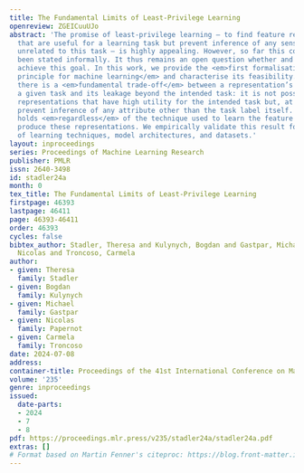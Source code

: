 ```yaml
---
title: The Fundamental Limits of Least-Privilege Learning
openreview: ZGEICuuUJo
abstract: 'The promise of least-privilege learning – to find feature representations
  that are useful for a learning task but prevent inference of any sensitive information
  unrelated to this task – is highly appealing. However, so far this concept has only
  been stated informally. It thus remains an open question whether and how we can
  achieve this goal. In this work, we provide the <em>first formalisation of the least-privilege
  principle for machine learning</em> and characterise its feasibility. We prove that
  there is a <em>fundamental trade-off</em> between a representation’s utility for
  a given task and its leakage beyond the intended task: it is not possible to learn
  representations that have high utility for the intended task but, at the same time,
  prevent inference of any attribute other than the task label itself. This trade-off
  holds <em>regardless</em> of the technique used to learn the feature mappings that
  produce these representations. We empirically validate this result for a wide range
  of learning techniques, model architectures, and datasets.'
layout: inproceedings
series: Proceedings of Machine Learning Research
publisher: PMLR
issn: 2640-3498
id: stadler24a
month: 0
tex_title: The Fundamental Limits of Least-Privilege Learning
firstpage: 46393
lastpage: 46411
page: 46393-46411
order: 46393
cycles: false
bibtex_author: Stadler, Theresa and Kulynych, Bogdan and Gastpar, Michael and Papernot,
  Nicolas and Troncoso, Carmela
author:
- given: Theresa
  family: Stadler
- given: Bogdan
  family: Kulynych
- given: Michael
  family: Gastpar
- given: Nicolas
  family: Papernot
- given: Carmela
  family: Troncoso
date: 2024-07-08
address:
container-title: Proceedings of the 41st International Conference on Machine Learning
volume: '235'
genre: inproceedings
issued:
  date-parts:
  - 2024
  - 7
  - 8
pdf: https://proceedings.mlr.press/v235/stadler24a/stadler24a.pdf
extras: []
# Format based on Martin Fenner's citeproc: https://blog.front-matter.io/posts/citeproc-yaml-for-bibliographies/
---
```

